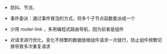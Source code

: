 - 防抖、节流、

- 事件委派：通过事件冒泡的方式，将多个子节点函数委派成一个
- 少用 router-link ，多用编程式路由导航，因为前者是组件
- 对请求进行优化，变化不频繁的数据放根组件请求一次就行，防止组件频繁切换导致多次重复请求